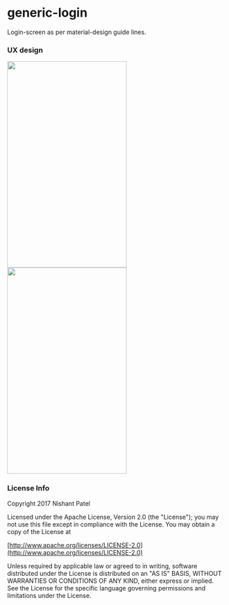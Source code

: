 # generic-login

Login-screen as per material-design guide lines.

### UX design

<img src="https://user-images.githubusercontent.com/32653955/33802022-74e070b0-dd3b-11e7-84da-f458b9d919ac.png" width="275" height="475"> <img src="https://user-images.githubusercontent.com/32653955/33802021-74d26894-dd3b-11e7-93ef-1e23227e08af.png" width="275" height="475">

### License Info

Copyright 2017 Nishant Patel

Licensed under the Apache License, Version 2.0 (the "License");
you may not use this file except in compliance with the License.
You may obtain a copy of the License at</br>
   
[http://www.apache.org/licenses/LICENSE-2.0](http://www.apache.org/licenses/LICENSE-2.0)

Unless required by applicable law or agreed to in writing, software
distributed under the License is distributed on an "AS IS" BASIS,
WITHOUT WARRANTIES OR CONDITIONS OF ANY KIND, either express or implied.
See the License for the specific language governing permissions and
limitations under the License.
